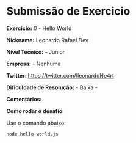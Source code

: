 # Submissão de Exercicio

**Exercicio:** 0 - Hello World

**Nickname:** Leonardo Rafael Dev

**Nível Técnico:** - Junior

**Empresa:** - Nenhuma

**Twitter**: https://twitter.com/IleonardoHe4rt

**Dificuldade de Resolução:** - Baixa -

**Comentários:**

**Como rodar o desafio**:

Use o comando abaixo:

```bash
node hello-world.js
```
